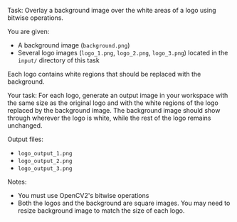 Task: Overlay a background image over the white areas of a logo using bitwise operations.

You are given:
- A background image (`background.png`)
- Several logo images (`logo_1.png`, `logo_2.png`, `logo_3.png`) located in the `input/` directory of this task

Each logo contains white regions that should be replaced with the background. 

Your task:
For each logo, generate an output image in your workspace with the same size as the original logo and with the white regions of the logo replaced by the background image. The background image should show through wherever the logo is white, while the rest of the logo remains unchanged.

Output files:
- `logo_output_1.png`
- `logo_output_2.png`
- `logo_output_3.png`

Notes:
- You must use OpenCV2's bitwise operations 
- Both the logos and the background are square images. You may need to resize background image to match the size of each logo.
